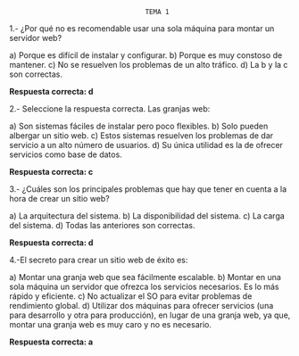                                       TEMA 1

1.- ¿Por qué no es recomendable usar una sola máquina para montar un servidor web?

a) Porque es difícil de instalar y configurar.
b) Porque es muy constoso de mantener.
c) No se resuelven los problemas de un alto tráfico.
d) La b y la c son correctas.

**Respuesta correcta: d**

2.- Seleccione la respuesta correcta. Las granjas web:

a) Son sistemas fáciles de instalar pero poco flexibles.
b) Solo pueden albergar un sitio web.
c) Estos sistemas resuelven los problemas de dar servicio a un alto número de usuarios.
d) Su única utilidad es la de ofrecer servicios como base de datos.

**Respuesta correcta: c**

3.- ¿Cuáles son los principales problemas que hay que tener en cuenta a la hora de crear un sitio web?

a) La arquitectura del sistema.
b) La disponibilidad del sistema.
c) La carga del sistema.
d) Todas las anteriores son correctas.

**Respuesta correcta: d**

4.-El secreto para crear un sitio web de éxito es:

a) Montar una granja web que sea fácilmente escalable.
b) Montar en una sola máquina un servidor que ofrezca los servicios necesarios. Es lo más rápido y eficiente.
c) No actualizar el SO para evitar problemas de rendimiento global.
d) Utilizar dos máquinas para ofrecer servicios (una para desarrollo y otra para producción), en lugar de
una granja web, ya que, montar una granja web es muy caro y no es necesario.

**Respuesta correcta: a**
